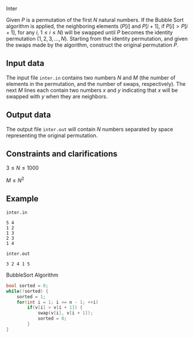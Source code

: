 Inter

Given $P$ is a permutation of the first $N$ natural numbers. If the Bubble Sort algorithm is applied, the neighboring elements ($P[i]$ and $P[i + 1]$, if $P[i] > P[i + 1]$, for any $i$, $1 \leq i \leq N$) will be swapped until $P$ becomes the identity permutation $(1, 2, 3, \dots, N)$. Starting from the identity permutation, and given the swaps made by the algorithm, construct the original permutation $P$.

## Input data

The input file `inter.in` contains two numbers $N$ and $M$ (the number of elements in the permutation, and the number of swaps, respectively). The next $M$ lines each contain two numbers $x$ and $y$ indicating that $x$ will be swapped with $y$ when they are neighbors.

## Output data

The output file `inter.out` will contain $N$ numbers separated by space representing the original permutation.

## Constraints and clarifications

$3 \leq N \leq 1000$

$M \leq N^2$

## Example

`inter.in`
```
5 4
1 2
1 3
2 3
1 4
```

`inter.out`
```
3 2 4 1 5
```

BubbleSort Algorithm
```cpp
bool sorted = 0;
while(!sorted) {
    sorted = 1;
    for(int i = 1; i <= n - 1; ++i)
        if(v[i] > v[i + 1]) {
            swap(v[i], v[i + 1]);
            sorted = 0;
        }
}
```

